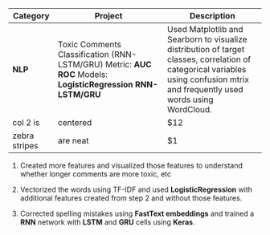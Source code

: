 | **Category**  | **Project**                                                                                                  | **Description**                                                                                                                                                                 |
|---------------|--------------------------------------------------------------------------------------------------------------|---------------------------------------------------------------------------------------------------------------------------------------------------------------------------------|
| **NLP**       | Toxic Comments Classification (RNN-LSTM/GRU) Metric: **AUC ROC** Models: **LogisticRegression RNN-LSTM/GRU** | Used Matplotlib and Searborn to visualize distribution of target classes, correlation of categorical variables using confusion mtrix and frequently used words using WordCloud. |
| col 2 is      | centered                                                                                                     | \$12                                                                                                                                                                            |
| zebra stripes | are neat                                                                                                     | \$1                                                                                                                                                                             |

1.  Created more features and visualized those features to understand whether
    longer comments are more toxic, etc

2.  Vectorized the words using TF-IDF and used **LogisticRegression** with
    additional features created from step 2 and without those features.

3.  Corrected spelling mistakes using **FastText embeddings** and trained a
    **RNN** network with **LSTM** and **GRU** cells using **Keras**.
